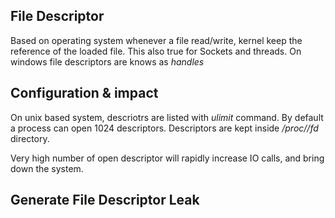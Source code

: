 ## File Descriptor
Based on operating system whenever a file read/write, kernel keep the reference of the loaded file. This also true for Sockets and threads. 
On windows file descriptors are knows as _handles_

## Configuration & impact
On unix based system, descriotrs are listed with _ulimit_ command. By default a process can open 1024 descriptors. Descriptors are kept inside _/proc/<PID>/fd_ directory.

Very high number of open descriptor will rapidly increase IO calls, and bring down the system.
  
## Generate File Descriptor Leak



